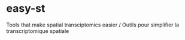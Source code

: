 # easy-st
Tools that make spatial transciptomics easier / Outils pour simplifier la transcriptomique spatiale
